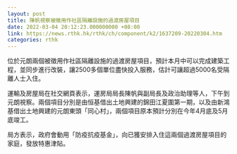 ```yaml
---
layout: post
title: 陳帆視察被徵用作社區隔離設施的過渡房屋項目
date: 2022-03-04 20:12:23.000000000 +08:00
link: https://news.rthk.hk/rthk/ch/component/k2/1637209-20220304.htm
categories: rthk
---
```


位於元朗兩個被徵用作社區隔離設施的過渡房屋項目，預計本月中可以完成建築工程，並同步進行改裝，讓2500多個單位盡快投入服務，估計可讓超過5000名受隔離人士入住。

運輸及房屋局在社交網頁表示，運房局局長陳帆與副局長及政治助理等人，下午到元朗視察。兩個項目分別是由恒基借出土地興建的錦田江夏圍第一期，以及由新鴻基借出土地興建的元朗東頭「同心村」，兩個項目原本預計分別在今年4月底及5月底竣工。

局方表示，政府會動用「防疫抗疫基金」，向已獲安排入住這兩個過渡房屋項目的家庭，發放特惠津貼。
